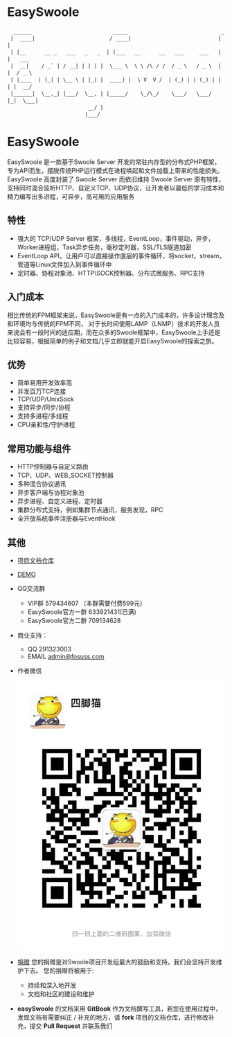 # EasySwoole
```
  ______                          _____                              _        
 |  ____|                        / ____|                            | |       
 | |__      __ _   ___   _   _  | (___   __      __   ___     ___   | |   ___ 
 |  __|    / _` | / __| | | | |  \___ \  \ \ /\ / /  / _ \   / _ \  | |  / _ \
 | |____  | (_| | \__ \ | |_| |  ____) |  \ V  V /  | (_) | | (_) | | | |  __/
 |______|  \__,_| |___/  \__, | |_____/    \_/\_/    \___/   \___/  |_|  \___|
                          __/ |                                               
                         |___/                                                
```
# EasySwoole

EasySwoole 是一款基于Swoole Server 开发的常驻内存型的分布式PHP框架，专为API而生，摆脱传统PHP运行模式在进程唤起和文件加载上带来的性能损失。EasySwoole 高度封装了 Swoole Server 而依旧维持 Swoole Server 原有特性，支持同时混合监听HTTP、自定义TCP、UDP协议，让开发者以最低的学习成本和精力编写出多进程，可异步，高可用的应用服务

## 特性

- 强大的 TCP/UDP Server 框架，多线程，EventLoop，事件驱动，异步，Worker进程组，Task异步任务，毫秒定时器，SSL/TLS隧道加密
- EventLoop API，让用户可以直接操作底层的事件循环，将socket，stream，管道等Linux文件加入到事件循环中
- 定时器、协程对象池、HTTP\SOCK控制器、分布式微服务、RPC支持

## 入门成本

相比传统的FPM框架来说，EasySwoole是有一点的入门成本的，许多设计理念及和环境均与传统的FPM不同，
对于长时间使用LAMP（LNMP）技术的开发人员来说会有一段时间的适应期，而在众多的Swoole框架中，EasySwoole上手还是比较容易，根据简单的例子和文档几乎立即就能开启EasySwoole的探索之旅。

## 优势

- 简单易用开发效率高
- 并发百万TCP连接
- TCP/UDP/UnixSock
- 支持异步/同步/协程
- 支持多进程/多线程
- CPU亲和性/守护进程

## 常用功能与组件

- HTTP控制器与自定义路由
- TCP、UDP、WEB_SOCKET控制器
- 多种混合协议通讯
- 异步客户端与协程对象池
- 异步进程、自定义进程、定时器
- 集群分布式支持，例如集群节点通讯，服务发现，RPC
- 全开放系统事件注册器与EventHook

## 其他

- [项目文档仓库](https://github.com/easy-swoole/doc)

- [DEMO](https://github.com/easy-swoole/demo/)

- QQ交流群
    - VIP群 579434607 （本群需要付费599元）
    - EasySwoole官方一群 633921431(已满)
    - EasySwoole官方二群 709134628
    
- 商业支持：
    - QQ 291323003
    - EMAIL admin@fosuss.com
        
- 作者微信

    ![](/img/authWx.jpg)    
    
- [捐赠](donate.md)
    您的捐赠是对Swoole项目开发组最大的鼓励和支持。我们会坚持开发维护下去。 您的捐赠将被用于:
        
  - 持续和深入地开发
  - 文档和社区的建设和维护
  
- **easySwoole** 的文档采用 **GitBook** 作为文档撰写工具，若您在使用过程中，发现文档有需要纠正 / 补充的地方，请 **fork** 项目的文档仓库，进行修改补充，提交 **Pull Request** 并联系我们
